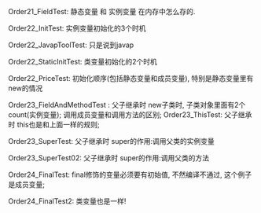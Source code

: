 Order21_FieldTest:
    静态变量 和 实例变量 在内存中怎么存的.




Order22_InitTest:
    实例变量初始化的3个时机

Order22_JavapToolTest:
    只是说到javap

Order22_StaticInitTest:
    类变量初始化的2个时机

Order22_PriceTest:
    初始化顺序(包括静态变量和成员变量), 特别是静态变量里有new的情况




Order23_FieldAndMethodTest : 
    父子继承时
        new子类时, 子类对象里面有2个count(实例变量);
        调用成员变量和调用方法的区别;
Order23_ThisTest:
    父子继承时
        this也是和上面一样的规则;
        
Order23_SuperTest:
    父子继承时
        super的作用:调用父类的实例变量

Order23_SuperTest02:
    父子继承时
        super的作用:调用父类的方法
        
        
Order24_FinalTest:
    final修饰的变量必须要有初始值, 不然编译不通过, 这个例子是成员变量;
    
Order24_FinalTest2:
    类变量也是一样!
    
   
